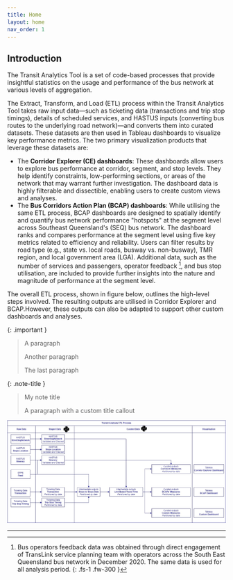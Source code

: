 ```yaml
---
title: Home
layout: home
nav_order: 1
---
```


## Introduction

The Transit Analytics Tool is a set of code-based processes that provide insightful statistics on the usage and performance of the bus network at various levels of aggregation.

The Extract, Transform, and Load (ETL) process within the Transit Analytics Tool takes raw input data—such as ticketing data (transactions and trip stop timings), details of scheduled services, and HASTUS inputs (converting bus routes to the underlying road network)—and converts them into curated datasets. These datasets are then used in Tableau dashboards to visualize key performance metrics. The two primary visualization products that leverage these datasets are:

- The **Corridor Explorer (CE) dashboards**: These dashboards allow users to explore bus performance at corridor, segment, and stop levels. They help identify constraints, low-performing sections, or areas of the network that may warrant further investigation. The dashboard data is highly filterable and dissectible, enabling users to create custom views and analyses.
- The **Bus Corridors Action Plan (BCAP) dashboards**: While utilising the same ETL process, BCAP dashboards are designed to spatially identify and quantify bus network performance "hotspots" at the segment level across Southeast Queensland's (SEQ) bus network. The dashboard ranks and compares performance at the segment level using five key metrics related to efficiency and reliability. Users can filter results by road type (e.g., state vs. local roads, busway vs. non-busway), TMR region, and local government area (LGA). Additional data, such as the number of services and passengers, operator feedback [^1], and bus stop utilisation, are included to provide further insights into the nature and magnitude of performance at the segment level.

The overall ETL process, shown in figure below, outlines the high-level steps involved. The resulting outputs are
utilised in Corridor Explorer and BCAP.However, these outputs can also be adapted to support other custom dashboards and
analyses.

{: .important }
> A paragraph
>
> Another paragraph
>
> The last paragraph



{: .note-title }
> My note title
>
> A paragraph with a custom title callout

![Alt text](./assets/images/img.png)

----
[^1]: Bus operators feedback data was obtained through direct engagement of TransLink service planning team with operators across the South East Queensland bus network in December 2020. The same data is used for all analysis period.
{: .fs-1 .fw-300 }